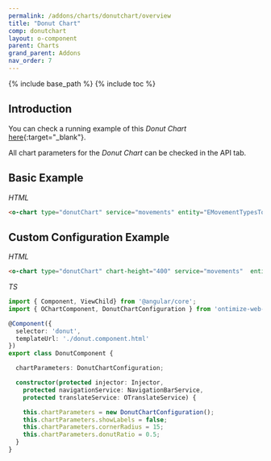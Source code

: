 ```yaml
---
permalink: /addons/charts/donutchart/overview
title: "Donut Chart"
comp: donutchart
layout: o-component
parent: Charts
grand_parent: Addons
nav_order: 7
---
```


{% include base_path %}
{% include toc %}

## Introduction

You can check a running example of this *Donut Chart* [here](https://try.imatia.com/ontimizeweb/v15/charts/main/other-charts/donut){:target="_blank"}.

All chart parameters for the *Donut Chart* can be checked in the API tab.


## Basic Example

*HTML*

```html
<o-chart type="donutChart" service="movements" entity="EMovementTypesTotal" x-axis="MOVEMENTTYPES" y-axis="MOVEMENT" chart-height="400"></o-chart>
```


## Custom Configuration Example

*HTML*

```html
<o-chart type="donutChart" chart-height="400" service="movements"  entity="EMovementTypesTotal" x-axis="MOVEMENTTYPES" y-axis="MOVEMENT" [chart-parameters]="chartParameters"></o-chart>
```

*TS*

```ts
import { Component, ViewChild} from '@angular/core';
import { OChartComponent, DonutChartConfiguration } from 'ontimize-web-ngx-charts';

@Component({
  selector: 'donut',
  templateUrl: './donut.component.html'
})
export class DonutComponent {

  chartParameters: DonutChartConfiguration;

  constructor(protected injector: Injector,
    protected navigationService: NavigationBarService,
    protected translateService: OTranslateService) {

    this.chartParameters = new DonutChartConfiguration();
    this.chartParameters.showLabels = false;
    this.chartParameters.cornerRadius = 15;
    this.chartParameters.donutRatio = 0.5;
  }
}
```
